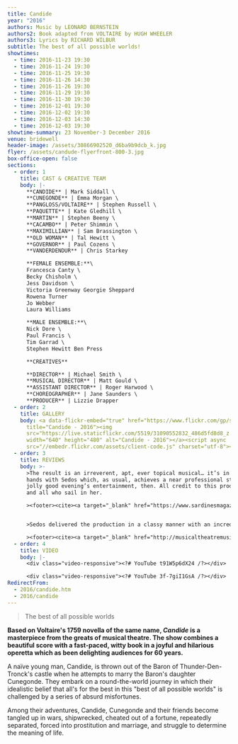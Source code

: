 ```yaml
---
title: Candide
year: "2016"
authors: Music by LEONARD BERNSTEIN
authors2: Book adapted from VOLTAIRE by HUGH WHEELER
authors3: Lyrics by RICHARD WILBUR
subtitle: The best of all possible worlds!
showtimes:
  - time: 2016-11-23 19:30
  - time: 2016-11-24 19:30
  - time: 2016-11-25 19:30
  - time: 2016-11-26 14:30
  - time: 2016-11-26 19:30
  - time: 2016-11-29 19:30
  - time: 2016-11-30 19:30
  - time: 2016-12-01 19:30
  - time: 2016-12-02 19:30
  - time: 2016-12-03 14:30
  - time: 2016-12-03 19:30
showtime-summary: 23 November-3 December 2016
venue: bridewell
header-image: /assets/30866902520_d6ba9b9dcb_k.jpg
flyer: /assets/candude-flyerfront-800-3.jpg
box-office-open: false
sections:
  - order: 1
    title: CAST & CREATIVE TEAM
    body: |-
      **CANDIDE** | Mark Siddall \
      **CUNEGONDE** | Emma Morgan \
      **PANGLOSS/VOLTAIRE** | Stephen Russell \
      **PAQUETTE** | Kate Gledhill \
      **MARTIN** | Stephen Beeny \
      **CACAMBO** | Peter Shimmin \
      **MAXIMILLIAN** | Sam Brassington \
      **OLD WOMAN** | Tal Hewitt \
      **GOVERNOR** | Paul Cozens \
      **VANDERDENDUR** | Chris Starkey

      **FEMALE ENSEMBLE:**\
      Francesca Canty \
      Becky Chisholm \
      Jess Davidson \
      Victoria Greenway Georgie Sheppard
      Rowena Turner
      Jo Webber
      Laura Williams

      **MALE ENSEMBLE:**\
      Nick Dore \
      Paul Francis \
      Tim Garrad \
      Stephen Hewitt Ben Press

      **CREATIVES**

      **DIRECTOR** | Michael Smith \
      **MUSICAL DIRECTOR** | Matt Gould \
      **ASSISTANT DIRECTOR** | Roger Harwood \
      **CHOREOGRAPHER** | Jane Saunders \
      **PRODUCER** | Lizzie Drapper
  - order: 2
    title: GALLERY
    body: <a data-flickr-embed="true" href="https://www.flickr.com/gp/sedos/28s7t4"
      title="Candide - 2016"><img
      src="https://live.staticflickr.com/5519/31090552832_486d5fd8d8_z.jpg"
      width="640" height="480" alt="Candide - 2016"></a><script async
      src="//embedr.flickr.com/assets/client-code.js" charset="utf-8"></script>
  - order: 3
    title: REVIEWS
    body: >-
      >The result is an irreverent, apt, ever topical musical… it’s in excellent
      hands with Sedos which, as usual, achieves a near professional standard… A
      jolly good evening’s entertainment, then. All credit to this production
      and all who sail in her.

      ><footer><cite><a target="_blank" href="https://www.sardinesmagazine.co.uk/review/candide/">Candide, 2016, Sardines</a></cite></footer>


      >Sedos delivered the production in a classy manner with an incredibly strong cast in everything from their characterisation to music and a strong visual feast for the eyes.

      ><footer><cite><a target="_blank" href="http://musicaltheatremusings.co.uk/candide">Candide, 2016, Musical Theatre Musings</a></cite></footer>
  - order: 4
    title: VIDEO
    body: |-
      <div class="video-responsive"><?# YouTube t91W5p6dX24 /?></div>

      <div class="video-responsive"><?# YouTube 3f-7giI1GsA /?></div>
RedirectFrom:
  - 2016/candide.htm
  - 2016/candide
---
```

> The best of all possible worlds

**Based on Voltaire's 1759 novella of the same name, *Candide* is a masterpiece from the greats of musical theatre. The show combines a beautiful score with a fast-paced, witty book in a joyful and hilarious operetta which as been delighting audiences for 60 years.**

A naïve young man, Candide, is thrown out of the Baron of Thunder-Den-Tronck's castle when he attempts to marry the Baron's daughter Cunegonde. They embark on a round-the-world journey in which their idealistic belief that all's for the best in this "best of all possible worlds" is challenged by a series of absurd misfortunes.

Among their adventures, Candide, Cunegonde and their friends become tangled up in wars, shipwrecked, cheated out of a fortune, repeatedly separated, forced into prostitution and marriage, and struggle to determine the meaning of life.
